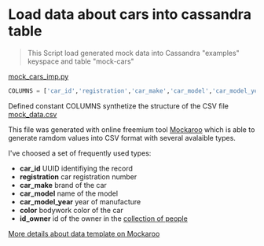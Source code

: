 # Load data about cars into cassandra table

> This Script load generated mock data into Cassandra "examples" keyspace and table "mock-cars"

[mock_cars_imp.py](https://github.com/jasset75/spark-cassandra-notes/examples/mock-example/py-upload/mock_cars_imp.py)

```py
COLUMNS = ['car_id','registration','car_make','car_model','car_model_year','color','id_owner']
```

Defined constant COLUMNS synthetize the structure of the CSV file [mock_data.csv](https://github.com/jasset75/spark-cassandra-notes/examples/mock-example/py-upload/data/mock-cars.csv)

This file was generated with online freemium tool [Mockaroo](http://www.mockaroo.com/) which is able to generate ramdom values into CSV format with several avalaible types.

I've choosed a set of frequently used types:

+ **car_id** UUID identifiying the record
+ **registration** car registration number
+ **car_make** brand of the car
+ **car_model** name of the model
+ **car_model_year** year of manufacture
+ **color** bodywork color of the car
+ **id_owner** id of the owner in the [collection of people](mock_data_imp.md)

[More details about data template on Mockaroo](http://www.mockaroo.com/37137260)
